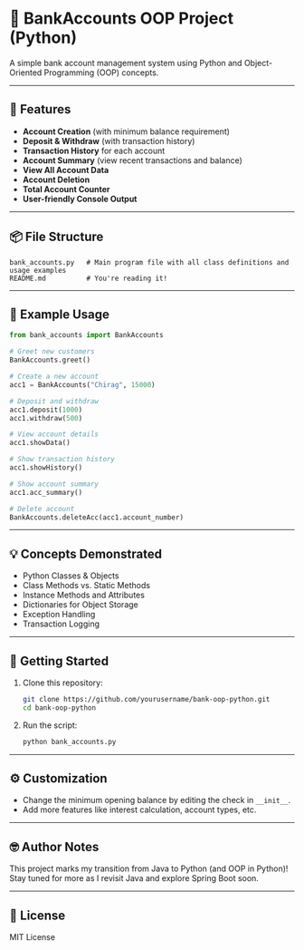 # 🏦 BankAccounts OOP Project (Python)

A simple bank account management system using Python and Object-Oriented Programming (OOP) concepts.

---

## 🚀 Features

- **Account Creation** (with minimum balance requirement)
- **Deposit & Withdraw** (with transaction history)
- **Transaction History** for each account
- **Account Summary** (view recent transactions and balance)
- **View All Account Data**
- **Account Deletion**
- **Total Account Counter**
- **User-friendly Console Output**

---

## 📦 File Structure

```text
bank_accounts.py   # Main program file with all class definitions and usage examples
README.md          # You're reading it!
```

---

## 📝 Example Usage

```python
from bank_accounts import BankAccounts

# Greet new customers
BankAccounts.greet()

# Create a new account
acc1 = BankAccounts("Chirag", 15000)

# Deposit and withdraw
acc1.deposit(1000)
acc1.withdraw(500)

# View account details
acc1.showData()

# Show transaction history
acc1.showHistory()

# Show account summary
acc1.acc_summary()

# Delete account
BankAccounts.deleteAcc(acc1.account_number)
```

---

## 💡 Concepts Demonstrated

- Python Classes & Objects
- Class Methods vs. Static Methods
- Instance Methods and Attributes
- Dictionaries for Object Storage
- Exception Handling
- Transaction Logging

---

## 🏁 Getting Started

1. Clone this repository:
    ```bash
    git clone https://github.com/yourusername/bank-oop-python.git
    cd bank-oop-python
    ```

2. Run the script:
    ```bash
    python bank_accounts.py
    ```

---

## ⚙️ Customization

- Change the minimum opening balance by editing the check in `__init__`.
- Add more features like interest calculation, account types, etc.

---

## 🤓 Author Notes

This project marks my transition from Java to Python (and OOP in Python)!  
Stay tuned for more as I revisit Java and explore Spring Boot soon.

---

## 📄 License

MIT License
